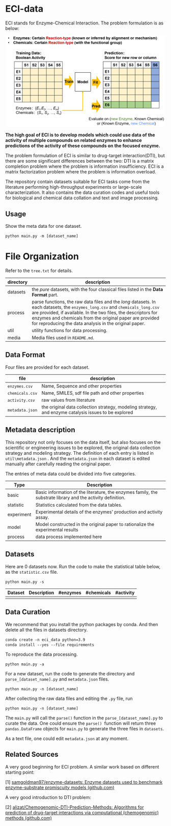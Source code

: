 # ECI-data
ECI stands for Enzyme-Chemical Interaction. The problem formulation is as below:

![problem_formulation](media\problem_formulation.png)

**The high goal of ECI is to develop models which could use data of the activity of multiple compounds on related enzymes to enhance predictions of the activity of these compounds on the focused enzyme.** 

The problem formulation of ECI is similar to drug-target interaction(DTI), but there are some significant differences between the two:  DTI is a matrix completion problem where the problem is information insufficiency. ECI is a matrix factorization problem where the problem is information overload.

The repository contain datasets suitable for ECI tasks come from the literature performing high-throughput experiments or large-scale characterization. It also contains the data curation codes and useful tools for biological and chemical data collation and text and image processing.



## Usage

Show the meta data for one dataset.

```python
python main.py -m [dataset_name]
```



# File Organization

Refer to the `tree.txt` for details.

| directory | description                                                  |
| --------- | ------------------------------------------------------------ |
| datasets  | the *pure* datasets, with the four classical files listed in the **Data Format** part. |
| process   | parse functions, the raw data files and the *long* datasets. In each datasets, the `enzymes_long.csv` and `chemicals_long.csv` are provided, if available. In the two files, the descriptors for enzymes and chemicals from the original paper are provided for reproducing the data analysis in the original paper. |
| util      | utility functions for data processing.                       |
| media     | Media files used in `README.md`.                             |



## Data Format

Four files are provided for each dataset.

| file            | description                                                  |
| --------------- | ------------------------------------------------------------ |
| `enzymes.csv`   | Name, Sequence and other properties                          |
| `chemicals.csv` | Name, SMILES, sdf file path and other properties             |
| `activity.csv`  | raw values from literature                                   |
| `metadata.json` | the original data collection strategy, modeling strategy, and enzyme catalysis issues to be explored |

## Metadata description

This repository not only focuses on the data itself, but also focuses on the scientific or engineering issues to be explored, the original data collection strategy and modeling strategy. The definition of each entry is listed in `util\metadata.json` . And the `metadata.json` in each dataset is edited manually after carefully reading the original paper.

The entries of meta data could be divided into five categories.

| Type       | Description                                                  |
| ---------- | ------------------------------------------------------------ |
| basic      | Basic information of the literature, the enzymes family, the substrate library and the activity definition. |
| statistic  | Statistics calculated from the data tables.                  |
| experiment | Experimental details of the enzymes' production and activity assay. |
| model      | Model constructed in the original paper to rationalize the experimental results |
| process    | data process implemented here                                |



## Datasets

Here are 0 datasets now. Run the code to make the statistical table below, as the `statistic.csv` file.

```
python main.py -s
```

| Dataset | Description | #enzymes | #chemicals | #activity |
| ------- | ----------- | -------- | ---------- | --------- |
|         |             |          |            |           |



## Data Curation

We recommend that you install the python packages by conda. And then delete all the files in datasets directory.

```
conda create -n eci_data python=3.9
conda install --yes --file requirements
```

To reproduce the data processing.

```shell
python main.py -a
```

For a new dataset, run the code to generate the directory and  `parse_[dataset_name].py`  and `metadata.json` files.

```shell
python main.py -n [dataset_name]
```

 After collecting the raw data files and editing the `.py` file, run

```
python main.py -n [dataset_name]
```

The `main.py` will call the `parse()` function in the `parse_[dataset_name].py` to curate the data. One could ensure the `parse() `function will return three `pandas.DataFrame` objects for `main.py` to generate the three files in `datasets`.

As a text file, one could edit `metadata.json` at any moment.



## Related Sources

A very good beginning for ECI problem. A similar work based on different starting point:

[1] [samgoldman97/enzyme-datasets: Enzyme datasets used to benchmark enzyme-substrate promiscuity models (github.com)](https://github.com/samgoldman97/enzyme-datasets)

A very good introduction to DTI problem:

[2] [alizat/Chemogenomic-DTI-Prediction-Methods: Algorithms for prediction of drug-target interactions via computational (chemogenomic) methods (github.com)](https://github.com/alizat/Chemogenomic-DTI-Prediction-Methods)

